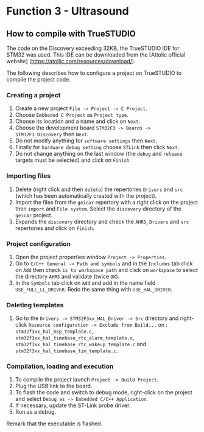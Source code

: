 # Function 3 - Ultrasound

## How to compile with TrueSTUDIO

The code on the Discovery exceeding 32KB, the TrueSTUDIO IDE for STM32 was used. This IDE can be downloaded from the [Attolic official website] (https://atollic.com/resources/download/).

The following describes how to configure a project on TrueSTUDIO to compile the project code.

### Creating a project

1. Create a new project `File -> Project -> C Project`. 
2. Choose `Embbeded C Project` as `Project type`.
3. Choose its location and a name and click on `Next`.
4. Choose the development board `STM32F3 -> Boards -> STM32F3_Discovery` then `Next`.
5. Do not modify anything for `software settings` then `Next`.
6. Finally for `hardware debug setting` choose `STLink` then click `Next`.
7. Do not change anything on the last window (the `debug` and `release` targets must be selected) and click on `Finish`.

### Importing files

1. Delete (right click and then `delete`) the repertories `Drivers` and `src` (which has been automatically created with the project).
2. Import the files from the `geicar` repertory with a right click on the project then `import` and `File system`. Select the `discovery` directory of the `geicar` project.
3. Expands the `discovery` directory and check the `AHRS`, `Drivers` and `src` repertories and click on `Finish`.

### Project configuration

1. Open the project properties window `Project -> Properties`.
2. Go to `C/C++ General -> Path and symbols` and in the `Includes` tab click on `Add` then check `is to workspace path` and click on `workspace` to select the directory `AHRS` and validate (twice `OK`).
3. In the `Symbols` tab click on `Add` and add in the name field `USE_FULL_LL_DRIVER`. Redo the same thing with `USE_HAL_DRIVER`.


### Deleting templates

1. Go to the `Drivers -> STM32F3xx_HAL_Driver -> Src` directory and right-click `Resource configuration -> Exclude from Build...` on : `stm32f3xx_hal_msp_template.c`, `stm32f3xx_hal_timebase_rtc_alarm_template.c`, `stm32f3xx_hal_timebase_rtc_wakeup_template.c` and `stm32f3xx_hal_timebase_tim_template.c`.

### Compilation, loading and execution

1. To compile the project launch `Project -> Build Project`.
2. Plug the USB link to the board. 
3. To flash the code and switch to debug mode, right-click on the project and select `Debug as -> Embedded C/C++ Application`.
4. If necessary, update the ST-Link probe driver.
5. Run as a debug.

Remark that the executable is flashed.
